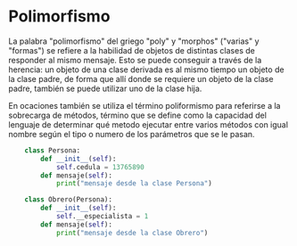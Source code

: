 # Polimorfismo

La palabra "polimorfismo" del griego "poly" y "morphos" ("varias" y "formas") se refiere a la habilidad de objetos de distintas clases de responder al mismo mensaje. Esto se puede conseguir a través de la herencia: un objeto de una clase derivada es al mismo tiempo un objeto de la clase padre, de forma que allí donde se requiere un objeto de la clase padre, también se puede utilizar uno de la clase hija.
 
En ocaciones también se utiliza el término poliformismo para referirse a la sobrecarga de métodos, término que se define como la capacidad del lenguaje de determinar qué metodo ejecutar entre varios métodos con igual nombre según el tipo o numero de los parámetros que se le pasan.

```python
    class Persona:
        def __init__(self):
            self.cedula = 13765890
        def mensaje(self):
            print("mensaje desde la clase Persona")

    class Obrero(Persona):
        def __init__(self):
            self.__especialista = 1
        def mensaje(self):
            print("mensaje desde la clase Obrero")          
```